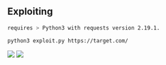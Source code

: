 ## Exploiting

```bash
requires > Python3 with requests version 2.19.1.

```

```bash
python3 exploit.py https://target.com/
```
<img src="https://media.discordapp.net/attachments/781752574730436638/783131125269921842/LuMBInyOKwAAAABJRU5ErkJggg.png?width=570&height=422" data-canonical-src="https://imgur.com/wauxE3l.jpg" style="max-width:50%;">

<img src="https://media.discordapp.net/attachments/781752574730436638/783131602447499324/MYAr4nC0XOwAAAABJRU5ErkJggg.png?width=666&height=422" data-canonical-src="https://imgur.com/wauxE3l.jpg" style="max-width:50%;">

